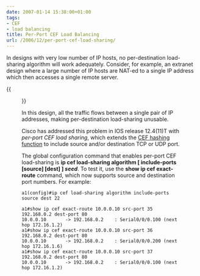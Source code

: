 ```yaml
---
date: 2007-01-14 15:38:00+01:00
tags:
- CEF
- load balancing
title: Per-Port CEF Load Balancing
url: /2006/12/per-port-cef-load-sharing/
---
```

In designs with very low number of IP hosts, no per-destination load-sharing algorithm will work adequately. Consider, for example, an extranet design where a large number of IP hosts are NAT-ed to a single IP address which then accesses a single remote server.

{{<figure src="/2006/12/LoadSharing_2.jpg">}}

In this design, all the traffic flows between a single pair of IP addresses, making per-destination load-sharing unusable.
<!--more-->
Cisco has addressed this problem in IOS release 12.4(11)T with *per-port CEF load sharing*, which extends the [CEF hashing function](/2006/10/cef-load-sharing-details/) to include source and/or destination TCP or UDP port.

The global configuration command that enables per-port CEF load-sharing is **ip cef load-sharing algorithm \[ include-ports \[source\] \[dest\] \] *seed***. To test it, use the **show ip cef exact-route** command, which now supports source and destination port numbers. For example:

``` {.code}
a1(config)#ip cef load-sharing algorithm include-ports source dest 22

a1#show ip cef exact-route 10.0.0.10 src-port 35 192.168.0.2 dest-port 80
10.0.0.10       -> 192.168.0.2    : Serial0/0/0.100 (next hop 172.16.1.2)
a1#show ip cef exact-route 10.0.0.10 src-port 36 192.168.0.2 dest-port 80
10.0.0.10       -> 192.168.0.2    : Serial0/0/0.200 (next hop 172.16.1.6)
a1#show ip cef exact-route 10.0.0.10 src-port 37 192.168.0.2 dest-port 80
10.0.0.10       -> 192.168.0.2    : Serial0/0/0.100 (next hop 172.16.1.2)
```
